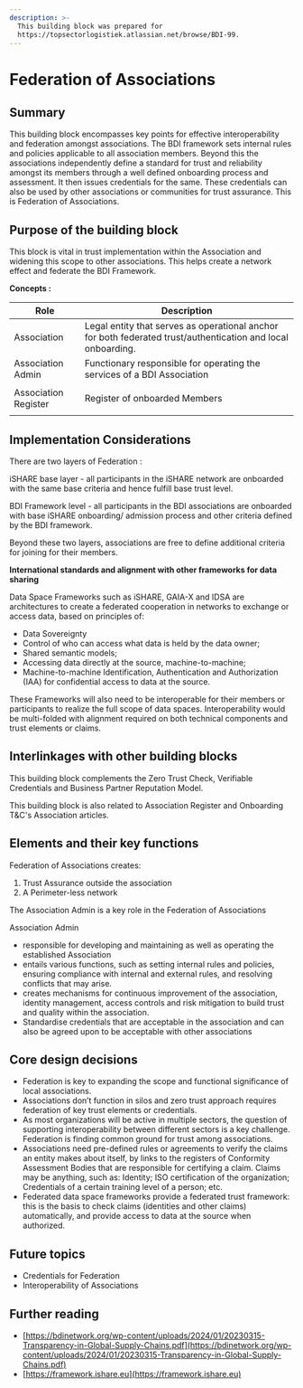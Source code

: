```yaml
---
description: >-
  This building block was prepared for
  https://topsectorlogistiek.atlassian.net/browse/BDI-99.
---
```


# Federation of Associations

## Summary

This building block encompasses key points for effective interoperability and federation amongst associations. The BDI framework sets internal rules and policies applicable to all association members. Beyond this the associations independently define a standard for trust and reliability amongst its members through a well defined onboarding process and assessment. It then issues credentials for the same. These credentials can also be used by other associations or communities for trust assurance. This is  Federation of Associations.

## Purpose of the building block

This block is vital in trust implementation within the Association and widening this scope to other associations. This helps create a network effect and federate the BDI Framework.

**Concepts :**&#x20;

| Role                  | Description                                                                                                   |
| --------------------- | ------------------------------------------------------------------------------------------------------------- |
| Association           | Legal entity that serves as operational anchor for both federated trust/authentication and local onboarding.  |
| Association Admin     | Functionary responsible for operating the services of a BDI Association                                       |
| Association Register  | <p>Register of onboarded Members</p><p></p>                                                                   |

## Implementation Considerations

There are two layers of Federation :&#x20;

iSHARE base layer - all participants in the iSHARE network are onboarded with the same base criteria and hence fulfill base trust level.&#x20;

BDI Framework level - all participants in the BDI associations are onboarded with base iSHARE onboarding/ admission process and other criteria defined by the BDI framework.&#x20;

Beyond these two layers, associations are free to define additional criteria for joining for their members.&#x20;

**International standards and alignment with other frameworks for data sharing**

Data Space Frameworks such as iSHARE, GAIA-X and IDSA are architectures to create a federated cooperation in networks to exchange or access data, based on principles of:

* Data Sovereignty
* Control of who can access what data is held by the data owner;
* Shared semantic models;
* Accessing data directly at the source, machine-to-machine;
* Machine-to-machine Identification, Authentication and Authorization (IAA) for confidential access to data at the source.

These Frameworks will also need to be interoperable for their members or participants to realize the full scope of data spaces. Interoperability would be multi-folded with alignment required on both technical components and trust elements or claims.

## Interlinkages with other building blocks

This building block complements the Zero Trust Check, Verifiable Credentials and Business Partner Reputation Model.&#x20;

This building block is also related to Association Register and Onboarding T\&C's Association articles.

## Elements and their key functions

Federation of Associations creates:&#x20;

1. Trust Assurance outside the association
2. A Perimeter-less network

The Association Admin is a key role in the Federation of Associations  &#x20;

Association Admin&#x20;

* responsible for developing and maintaining as well as operating the established Association
* entails various functions, such as setting internal rules and policies, ensuring compliance with internal and external rules, and resolving conflicts that may arise.&#x20;
* creates mechanisms for continuous improvement of the association, identity management, access controls and risk mitigation to build trust and quality within the association.&#x20;
* Standardise credentials that are acceptable in the association and can also be agreed upon to be acceptable with other associations

## Core design decisions

* Federation is key to expanding the scope and functional significance of local associations.&#x20;
* Associations don’t function in silos and zero trust approach requires federation of key trust elements or credentials.&#x20;
* As most organizations will be active in multiple sectors, the question of supporting interoperability between different sectors is a key challenge. Federation is finding common ground for trust among associations.&#x20;
* Associations need pre-defined rules or agreements  to verify the claims an entity makes about itself, by links to the registers of Conformity Assessment Bodies that are responsible for certifying a claim. Claims may be anything, such as:  Identity; ISO certification of the organization; Credentials of a certain training level of a person; etc.
* Federated data space frameworks provide a federated trust framework: this is the basis to check claims (identities and other claims) automatically, and provide access to data at the source when authorized.

## Future topics

* Credentials for Federation
* &#x20;Interoperability of Associations&#x20;

## Further reading

* [https://bdinetwork.org/wp-content/uploads/2024/01/20230315-Transparency-in-Global-Supply-Chains.pdf](https://bdinetwork.org/wp-content/uploads/2024/01/20230315-Transparency-in-Global-Supply-Chains.pdf)
* [https://framework.ishare.eu](https://framework.ishare.eu)
